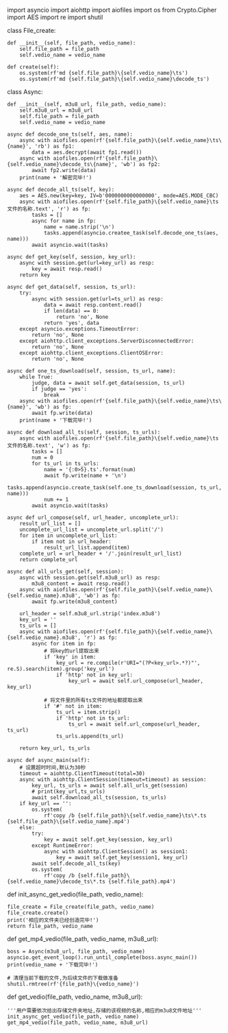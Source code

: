 import asyncio
import aiohttp
import aiofiles
import os
from Crypto.Cipher import AES
import re
import shutil


class File_create:

    def __init__(self, file_path, vedio_name):
        self.file_path = file_path
        self.vedio_name = vedio_name

    def create(self):
        os.system(rf'md {self.file_path}\{self.vedio_name}\ts')
        os.system(rf'md {self.file_path}\{self.vedio_name}\decode_ts')


class Async:

    def __init__(self, m3u8_url, file_path, vedio_name):
        self.m3u8_url = m3u8_url
        self.file_path = file_path
        self.vedio_name = vedio_name

    async def decode_one_ts(self, aes, name):
        async with aiofiles.open(rf'{self.file_path}\{self.vedio_name}\ts\{name}', 'rb') as fp1:
            data = aes.decrypt(await fp1.read())
        async with aiofiles.open(rf'{self.file_path}\{self.vedio_name}\decode_ts\{name}', 'wb') as fp2:
            await fp2.write(data)
        print(name + '解密完毕!')

    async def decode_all_ts(self, key):
        aes = AES.new(key=key, IV=b'0000000000000000', mode=AES.MODE_CBC)
        async with aiofiles.open(rf'{self.file_path}\{self.vedio_name}\ts文件的名称.text', 'r') as fp:
            tasks = []
            async for name in fp:
                name = name.strip('\n')
                tasks.append(asyncio.createe_task(self.decode_one_ts(aes, name)))
            await asyncio.wait(tasks)

    async def get_key(self, session, key_url):
        async with session.get(url=key_url) as resp:
            key = await resp.read()
        return key

    async def get_data(self, session, ts_url):
        try:
            async with session.get(url=ts_url) as resp:
                data = await resp.content.read()
                if len(data) == 0:
                    return 'no', None
                return 'yes', data
        except asyncio.exceptions.TimeoutError:
            return 'no', None
        except aiohttp.client_exceptions.ServerDisconnectedError:
            return 'no', None
        except aiohttp.client_exceptions.ClientOSError:
            return 'no', None

    async def one_ts_download(self, session, ts_url, name):
        while True:
            judge, data = await self.get_data(session, ts_url)
            if judge == 'yes':
                break
        async with aiofiles.open(rf'{self.file_path}\{self.vedio_name}\ts\{name}', 'wb') as fp:
            await fp.write(data)
        print(name + '下载完毕!')

    async def download_all_ts(self, session, ts_urls):
        async with aiofiles.open(rf'{self.file_path}\{self.vedio_name}\ts文件的名称.text', 'w') as fp:
            tasks = []
            num = 0
            for ts_url in ts_urls:
                name = '{:0>5}.ts'.format(num)
                await fp.write(name + '\n')
                tasks.append(asyncio.create_task(self.one_ts_download(session, ts_url, name)))
                num += 1
            await asyncio.wait(tasks)

    async def url_compose(self, url_header, uncomplete_url):
        result_url_list = []
        uncomplete_url_list = uncomplete_url.split('/')
        for item in uncomplete_url_list:
            if item not in url_header:
                result_url_list.append(item)
        complete_url = url_header + '/'.join(result_url_list)
        return complete_url

    async def all_urls_get(self, session):
        async with session.get(self.m3u8_url) as resp:
            m3u8_content = await resp.read()
        async with aiofiles.open(rf'{self.file_path}\{self.vedio_name}\{self.vedio_name}.m3u8', 'wb') as fp:
            await fp.write(m3u8_content)

        url_header = self.m3u8_url.strip('index.m3u8')
        key_url = ''
        ts_urls = []
        async with aiofiles.open(rf'{self.file_path}\{self.vedio_name}\{self.vedio_name}.m3u8', 'r') as fp:
            async for item in fp:
                # 将key的url提取出来
                if 'key' in item:
                    key_url = re.compile(r'URI="(?P<key_url>.*?)"', re.S).search(item).group('key_url')
                    if 'http' not in key_url:
                        key_url = await self.url_compose(url_header, key_url)

                # 将文件里的所有ts文件的地址都提取出来
                if '#' not in item:
                    ts_url = item.strip()
                    if 'http' not in ts_url:
                        ts_url = await self.url_compose(url_header, ts_url)
                    ts_urls.append(ts_url)

        return key_url, ts_urls

    async def async_main(self):
        # 设置超时时间,默认为30秒
        timeout = aiohttp.ClientTimeout(total=30)
        async with aiohttp.ClientSession(timeout=timeout) as session:
            key_url, ts_urls = await self.all_urls_get(session)
            # print(key_url,ts_urls)
            await self.download_all_ts(session, ts_urls)
        if key_url == '':
            os.system(
                rf'copy /b {self.file_path}\{self.vedio_name}\ts\*.ts {self.file_path}\{self.vedio_name}.mp4')
        else:
            try:
                key = await self.get_key(session, key_url)
            except RuntimeError:
                async with aiohttp.ClientSession() as session1:
                    key = await self.get_key(session1, key_url)
            await self.decode_all_ts(key)
            os.system(
                rf'copy /b {self.file_path}\{self.vedio_name}\decode_ts\*.ts {self.file_path}.mp4')


def init_async_get_vedio(file_path, vedio_name):

    file_create = File_create(file_path, vedio_name)
    file_create.create()
    print('相应的文件夹已经创造完毕!')
    return file_path, vedio_name


def get_mp4_vedio(file_path, vedio_name, m3u8_url):

    boss = Async(m3u8_url, file_path, vedio_name)
    asyncio.get_event_loop().run_until_complete(boss.async_main())
    print(vedio_name + '下载完毕!')

    # 清理当前下载的文件,为后续文件的下载做准备
    shutil.rmtree(rf'{file_path}\{vedio_name}')


def get_vedio(file_path, vedio_name, m3u8_url):

    '''用户需要依次给出存储文件夹地址,存储的该视频的名称,相应的m3u8文件地址'''
    init_async_get_vedio(file_path, vedio_name)
    get_mp4_vedio(file_path, vedio_name, m3u8_url)

